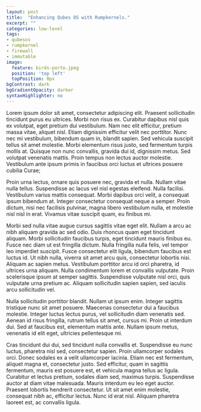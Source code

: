 ```yaml
---
layout: post
title:  "Enhancing Qubes OS with Rumpkernels."
excerpt: ""
categories: low-level
tags: 
- qubesos
- rumpkernel
- firewall
- immutable
image:
  feature: birds-porto.jpeg
  position: 'top left'
  topPosition: 0px
bgContrast: dark
bgGradientOpacity: darker
syntaxHighlighter: no
---
```


Lorem ipsum dolor sit amet, consectetur adipiscing elit. Praesent sollicitudin tincidunt purus eu ultrices. Morbi non risus ex. Curabitur dapibus nisl quis ex volutpat, eget pretium dui vestibulum. Nam nec elit efficitur, pretium massa vitae, aliquet nisl. Etiam dignissim efficitur velit nec porttitor. Nunc nec mi vestibulum, bibendum quam in, blandit sapien. Sed vehicula suscipit tellus sit amet molestie. Morbi elementum risus justo, sed fermentum turpis mollis at. Quisque non nunc convallis, gravida dui id, dignissim metus. Sed volutpat venenatis mattis. Proin tempus non lectus auctor molestie. Vestibulum ante ipsum primis in faucibus orci luctus et ultrices posuere cubilia Curae;

Proin urna lectus, ornare quis posuere nec, gravida et nulla. Nullam vitae nulla tellus. Suspendisse ac lacus vel nisl egestas eleifend. Nulla facilisi. Vestibulum varius mattis consequat. Morbi dapibus orci velit, a consequat ipsum bibendum at. Integer consectetur consequat neque a semper. Proin dictum, nisi nec facilisis pulvinar, magna libero vestibulum nulla, et molestie nisl nisl in erat. Vivamus vitae suscipit quam, eu finibus mi.

Morbi sed nulla vitae augue cursus sagittis vitae eget elit. Nullam a arcu ac nibh aliquam gravida ac sed odio. Duis rhoncus quam eget tincidunt aliquam. Morbi sollicitudin faucibus turpis, eget tincidunt mauris finibus eu. Fusce nec diam ut est fringilla dictum. Nulla fringilla nulla felis, vel tempor leo imperdiet suscipit. Fusce consectetur elit ligula, bibendum faucibus est luctus id. Ut nibh nulla, viverra sit amet arcu quis, consectetur lobortis nisi. Aliquam ac sapien metus. Vestibulum porttitor arcu id orci pharetra, id ultrices urna aliquam. Nulla condimentum lorem et convallis vulputate. Proin scelerisque ipsum at semper sagittis. Suspendisse vulputate nisl orci, quis vulputate urna pretium ac. Aliquam sollicitudin sapien sapien, sed iaculis arcu sollicitudin vel.

Nulla sollicitudin porttitor blandit. Nullam ut ipsum enim. Integer sagittis tristique nunc sit amet posuere. Maecenas consectetur dui a faucibus molestie. Integer luctus lectus purus, vel sollicitudin diam venenatis sed. Aenean id risus fringilla, rutrum tellus sit amet, cursus mi. Proin ut interdum dui. Sed at faucibus est, elementum mattis ante. Nullam ipsum metus, venenatis id elit eget, ultricies pellentesque mi.

Cras tincidunt dui dui, sed tincidunt nulla convallis et. Suspendisse eu nunc luctus, pharetra nisl sed, consectetur sapien. Proin ullamcorper sodales orci. Donec sodales ex a velit ullamcorper lacinia. Etiam nec est fermentum, aliquet magna et, consectetur justo. Sed efficitur, quam in sagittis fermentum, mauris est posuere est, et vehicula magna tellus ac ligula. Curabitur et lectus pretium, sodales diam sed, maximus turpis. Suspendisse auctor at diam vitae malesuada. Mauris interdum eu leo eget auctor. Praesent lobortis hendrerit consectetur. Ut sit amet enim molestie, consequat nibh ac, efficitur lectus. Nunc id erat nisl. Aliquam pharetra laoreet est, ac convallis ligula.
